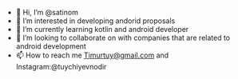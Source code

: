 - 👋 Hi, I’m @satinom
- 👀 I’m interested in developing andorid proposals
- 🌱 I’m currently learning kotlin and android developer
- 💞️ I’m looking to collaborate on with companies that are related to android development
- 📫 How to reach me Timurtuy@gmail.com and Instagram:@tuychiyevnodir

<!---
satinom/satinom is a ✨ special ✨ repository because its `README.md` (this file) appears on your GitHub profile.
You can click the Preview link to take a look at your changes.
--->

